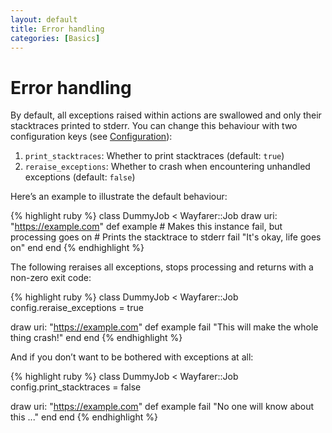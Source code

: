 ```yaml
---
layout: default
title: Error handling
categories: [Basics]
---
```


# Error handling
By default, all exceptions raised within actions are swallowed and only their stacktraces printed to stderr. You can change this behaviour with two configuration keys (see [Configuration]()):

1. `print_stacktraces`: Whether to print stacktraces (default: `true`)
2. `reraise_exceptions`: Whether to crash when encountering unhandled exceptions (default: `false`)

Here’s an example to illustrate the default behaviour:

{% highlight ruby %}
class DummyJob < Wayfarer::Job
  draw uri: "https://example.com"
  def example
    # Makes this instance fail, but processing goes on
    # Prints the stacktrace to stderr
    fail "It's okay, life goes on"
  end
end
{% endhighlight %}

The following reraises all exceptions, stops processing and returns with a non-zero exit code:

{% highlight ruby %}
class DummyJob < Wayfarer::Job
  config.reraise_exceptions = true

  draw uri: "https://example.com"
  def example
    fail "This will make the whole thing crash!"
  end
end
{% endhighlight %}

And if you don’t want to be bothered with exceptions at all:

{% highlight ruby %}
class DummyJob < Wayfarer::Job
  config.print_stacktraces = false

  draw uri: "https://example.com"
  def example
    fail "No one will know about this ..."
  end
end
{% endhighlight %}
